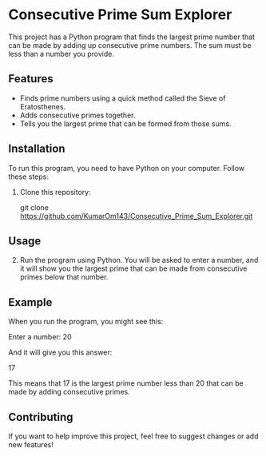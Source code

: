 # Consecutive Prime Sum Explorer

This project has a Python program that finds the largest prime number that can be made by adding up consecutive prime numbers. The sum must be less than a number you provide.

## Features
- Finds prime numbers using a quick method called the Sieve of Eratosthenes.
- Adds consecutive primes together.
- Tells you the largest prime that can be formed from those sums.

## Installation
To run this program, you need to have Python on your computer. Follow these steps:

1. Clone this repository:
   
   git clone https://github.com/KumarOm143/Consecutive_Prime_Sum_Explorer.git
   
## Usage
2. Run the program using Python. You will be asked to enter a number, and it will show you the largest prime that can be made from consecutive primes below that number.
   
## Example
When you run the program, you might see this:

Enter a number: 20

And it will give you this answer:

17

This means that 17 is the largest prime number less than 20 that can be made by adding consecutive primes.

## Contributing
If you want to help improve this project, feel free to suggest changes or add new features!
